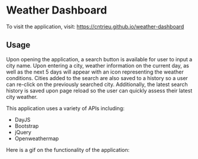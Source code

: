 # Weather Dashboard

To visit the application, visit: https://cntrieu.github.io/weather-dashboard

## Usage

Upon opening the application, a search button is available for user to input a city name. Upon entering a city, weather information on the current day, as well as the next 5 days will appear with an icon representing the weather conditions. Cities added to the search are also saved to a history so a user can re-click on the previously searched city. Additionally, the latest search history is saved upon page reload so the user can quickly assess their latest city weather.

This application uses a variety of APIs including:

* DayJS
* Bootstrap
* jQuery
* Openweathermap

Here is a gif on the functionality of the application: